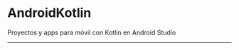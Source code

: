 # AndroidKotlin
Proyectos y apps para móvil con Kotlin en Android Studio
__________________________________________________________
